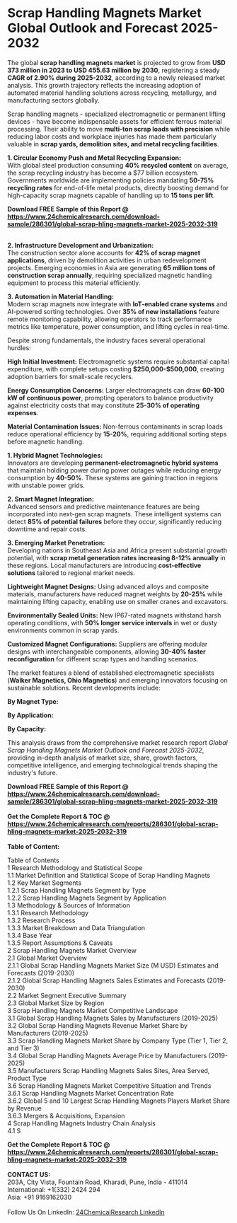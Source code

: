 <h1>Scrap Handling Magnets Market Global Outlook and Forecast 2025-2032</h1><p>The global <strong>scrap handling magnets market</strong> is projected to grow from <strong>USD 373 million in 2023 to USD 455.63 million by 2030</strong>, registering a steady <strong>CAGR of 2.90% during 2025-2032</strong>, according to a newly released market analysis. This growth trajectory reflects the increasing adoption of automated material handling solutions across recycling, metallurgy, and manufacturing sectors globally.</p><p>Scrap handling magnets - specialized electromagnetic or permanent lifting devices - have become indispensable assets for efficient ferrous material processing. Their ability to move <strong>multi-ton scrap loads with precision</strong> while reducing labor costs and workplace injuries has made them particularly valuable in <strong>scrap yards, demolition sites, and metal recycling facilities</strong>.</p><p><strong>1. Circular Economy Push and Metal Recycling Expansion:</strong><br>
With global steel production consuming <strong>40% recycled content</strong> on average, the scrap recycling industry has become a $77 billion ecosystem. Governments worldwide are implementing policies mandating <strong>50-75% recycling rates</strong> for end-of-life metal products, directly boosting demand for high-capacity scrap magnets capable of handling up to <strong>15 tons per lift</strong>.</p><div><b>Download FREE Sample of this Report @ 
            <a href="https://www.24chemicalresearch.com/download-sample/286301/global-scrap-hling-magnets-market-2025-2032-319">
            https://www.24chemicalresearch.com/download-sample/286301/global-scrap-hling-magnets-market-2025-2032-319</a></b></div><br><p><strong>2. Infrastructure Development and Urbanization:</strong><br>
The construction sector alone accounts for <strong>42% of scrap magnet applications</strong>, driven by demolition activities in urban redevelopment projects. Emerging economies in Asia are generating <strong>65 million tons of construction scrap annually</strong>, requiring specialized magnetic handling equipment to process this material efficiently.</p><p><strong>3. Automation in Material Handling:</strong><br>
Modern scrap magnets now integrate with <strong>IoT-enabled crane systems</strong> and AI-powered sorting technologies. Over <strong>35% of new installations</strong> feature remote monitoring capability, allowing operators to track performance metrics like temperature, power consumption, and lifting cycles in real-time.</p><p>Despite strong fundamentals, the industry faces several operational hurdles:</p><p><strong>High Initial Investment:</strong> Electromagnetic systems require substantial capital expenditure, with complete setups costing <strong>$250,000-$500,000</strong>, creating adoption barriers for small-scale recyclers.</p><p><strong>Energy Consumption Concerns:</strong> Larger electromagnets can draw <strong>60-100 kW of continuous power</strong>, prompting operators to balance productivity against electricity costs that may constitute <strong>25-30% of operating expenses</strong>.</p><p><strong>Material Contamination Issues:</strong> Non-ferrous contaminants in scrap loads reduce operational efficiency by <strong>15-20%</strong>, requiring additional sorting steps before magnetic handling.</p><p><strong>1. Hybrid Magnet Technologies:</strong><br>
Innovators are developing <strong>permanent-electromagnetic hybrid systems</strong> that maintain holding power during power outages while reducing energy consumption by <strong>40-50%</strong>. These systems are gaining traction in regions with unstable power grids.</p><p><strong>2. Smart Magnet Integration:</strong><br>
Advanced sensors and predictive maintenance features are being incorporated into next-gen scrap magnets. These intelligent systems can detect <strong>85% of potential failures</strong> before they occur, significantly reducing downtime and repair costs.</p><p><strong>3. Emerging Market Penetration:</strong><br>
Developing nations in Southeast Asia and Africa present substantial growth potential, with <strong>scrap metal generation rates increasing 8-12% annually</strong> in these regions. Local manufacturers are introducing <strong>cost-effective solutions</strong> tailored to regional market needs.</p><p><strong>Lightweight Magnet Designs:</strong> Using advanced alloys and composite materials, manufacturers have reduced magnet weights by <strong>20-25%</strong> while maintaining lifting capacity, enabling use on smaller cranes and excavators.</p><p><strong>Environmentally Sealed Units:</strong> New IP67-rated magnets withstand harsh operating conditions, with <strong>50% longer service intervals</strong> in wet or dusty environments common in scrap yards.</p><p><strong>Customized Magnet Configurations:</strong> Suppliers are offering modular designs with interchangeable components, allowing <strong>30-40% faster reconfiguration</strong> for different scrap types and handling scenarios.</p><p>The market features a blend of established electromagnetic specialists (<strong>Walker Magnetics, Ohio Magnetics</strong>) and emerging innovators focusing on sustainable solutions. Recent developments include:</p><p><strong>By Magnet Type:</strong></p><p><strong>By Application:</strong></p><p><strong>By Capacity:</strong></p><p>This analysis draws from the comprehensive market research report <em>Global Scrap Handling Magnets Market Outlook and Forecast 2025-2032</em>, providing in-depth analysis of market size, share, growth factors, competitive intelligence, and emerging technological trends shaping the industry's future.</p><div><b>Download FREE Sample of this Report @ 
            <a href="https://www.24chemicalresearch.com/download-sample/286301/global-scrap-hling-magnets-market-2025-2032-319">
            https://www.24chemicalresearch.com/download-sample/286301/global-scrap-hling-magnets-market-2025-2032-319</a></b></div><br><div><b>Get the Complete Report & TOC @ 
            <a href="https://www.24chemicalresearch.com/reports/286301/global-scrap-hling-magnets-market-2025-2032-319">
            https://www.24chemicalresearch.com/reports/286301/global-scrap-hling-magnets-market-2025-2032-319</a></b></div><br>
            <b>Table of Content:</b><p>Table of Contents<br />
1 Research Methodology and Statistical Scope<br />
1.1 Market Definition and Statistical Scope of Scrap Handling Magnets<br />
1.2 Key Market Segments<br />
1.2.1 Scrap Handling Magnets Segment by Type<br />
1.2.2 Scrap Handling Magnets Segment by Application<br />
1.3 Methodology & Sources of Information<br />
1.3.1 Research Methodology<br />
1.3.2 Research Process<br />
1.3.3 Market Breakdown and Data Triangulation<br />
1.3.4 Base Year<br />
1.3.5 Report Assumptions & Caveats<br />
2 Scrap Handling Magnets Market Overview<br />
2.1 Global Market Overview<br />
2.1.1 Global Scrap Handling Magnets Market Size (M USD) Estimates and Forecasts (2019-2030)<br />
2.1.2 Global Scrap Handling Magnets Sales Estimates and Forecasts (2019-2030)<br />
2.2 Market Segment Executive Summary<br />
2.3 Global Market Size by Region<br />
3 Scrap Handling Magnets Market Competitive Landscape<br />
3.1 Global Scrap Handling Magnets Sales by Manufacturers (2019-2025)<br />
3.2 Global Scrap Handling Magnets Revenue Market Share by Manufacturers (2019-2025)<br />
3.3 Scrap Handling Magnets Market Share by Company Type (Tier 1, Tier 2, and Tier 3)<br />
3.4 Global Scrap Handling Magnets Average Price by Manufacturers (2019-2025)<br />
3.5 Manufacturers Scrap Handling Magnets Sales Sites, Area Served, Product Type<br />
3.6 Scrap Handling Magnets Market Competitive Situation and Trends<br />
3.6.1 Scrap Handling Magnets Market Concentration Rate<br />
3.6.2 Global 5 and 10 Largest Scrap Handling Magnets Players Market Share by Revenue<br />
3.6.3 Mergers & Acquisitions, Expansion<br />
4 Scrap Handling Magnets Industry Chain Analysis<br />
4.1 S</p><div><b>Get the Complete Report & TOC @ 
            <a href="https://www.24chemicalresearch.com/reports/286301/global-scrap-hling-magnets-market-2025-2032-319">
            https://www.24chemicalresearch.com/reports/286301/global-scrap-hling-magnets-market-2025-2032-319</a></b></div><br><b>CONTACT US:</b><br>
            203A, City Vista, Fountain Road, Kharadi, Pune, India - 411014<br>
            International: +1(332) 2424 294<br>
            Asia: +91 9169162030 <br><br>
            Follow Us On LinkedIn: <a href="https://www.linkedin.com/company/24chemicalresearch/">24ChemicalResearch LinkedIn</a>